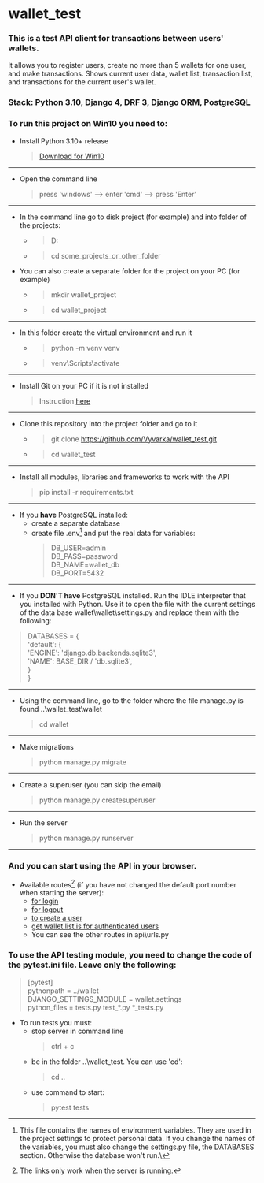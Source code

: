 # wallet_test

### This is a test API client for transactions between users' wallets.
It allows you to register users, create no more than 5 wallets for one user, and make transactions. Shows current user data, wallet list, transaction list, and transactions for the current user's wallet.

### Stack: Python 3.10, Django 4, DRF 3, Django ORM, PostgreSQL

### To run this project on Win10 you need to:
* Install Python 3.10+ release
	> [Download for Win10](https://www.python.org/downloads/windows/)
---
* Open the command line
	> press 'windows' --> enter 'cmd' --> press 'Enter'
---
* In the command line go to disk project (for example) and into folder of the projects:
	* > D:
	* > cd some_projects_or_other_folder

* You can also create a separate folder for the project on your PC (for example)

	* > mkdir wallet_project
	* > cd wallet_project
---
* In this folder create the virtual environment and run it
	* > python -m venv venv
	* > venv\Scripts\activate 
---
* Install Git on your PC if it is not installed
	> Instruction [here](https://git-scm.com/book/ru/v2/%D0%92%D0%B2%D0%B5%D0%B4%D0%B5%D0%BD%D0%B8%D0%B5-%D0%A3%D1%81%D1%82%D0%B0%D0%BD%D0%BE%D0%B2%D0%BA%D0%B0-Git)
---
* Clone this repository into the project folder and go to it
	* > git clone https://github.com/Vyvarka/wallet_test.git
	* > cd wallet_test
---
* Install all modules, libraries and frameworks to work with the API
	> pip install -r requirements.txt
---
* If you __have__ PostgreSQL installed:
	* create a separate database
	* create file .env[^1] and put the real data for variables:
		> DB_USER=admin\
		DB_PASS=password\
		DB_NAME=wallet_db\
		DB_PORT=5432	
---
* If you __DON'T have__ PostgreSQL installed. Run the IDLE interpreter that you installed with Python. Use it to open the file with the current settings of the data base wallet\wallet\settings.py and replace them with the following:
> DATABASES = {\
    'default': {\
        'ENGINE': 'django.db.backends.sqlite3',\
        'NAME': BASE_DIR / 'db.sqlite3',\
    }\
}
---
* Using the command line, go to the folder where the file manage.py is found ..\wallet_test\wallet 
	> cd wallet
---
* Make migrations
	> python manage.py migrate
---
* Create a superuser (you can skip the email)
	> python manage.py createsuperuser
---
* Run the server
	> python manage.py runserver
---

### And you can start using the API in your browser.

* Available routes[^2] (if you have not changed the default port number when starting the server):
	* [for login](http://127.0.0.1:8000/api/login/)
	* [for logout](http://127.0.0.1:8000/api/logout/)
	* [to create a user](http://127.0.0.1:8000/api/users/)
	* [get wallet list is for authenticated users](http://127.0.0.1:8000/api/wallets/)
	* You can see the other routes in api\urls.py

### To use the API testing module, you need to change the code of the pytest.ini file. Leave only the following:
> [pytest]\
pythonpath = ../wallet\
DJANGO_SETTINGS_MODULE = wallet.settings\
python_files = tests.py test_*.py *_tests.py

* To run tests you must:
	* stop server in command line
		> ctrl + c
	* be in the folder ..\wallet_test. You can use 'cd':
		> cd ..
	* use command to start:
		> pytest tests


[^1]: This file contains the names of environment variables. They are used in the project settings to protect personal data. If you change the names of the variables, you must also change the settings.py file, the DATABASES section. Otherwise the database won't run.\
[^2]: The links only work when the server is running.


